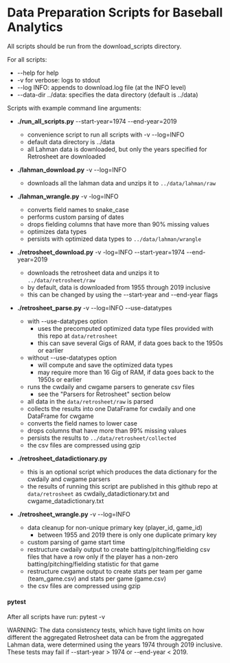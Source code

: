 # Data Preparation Scripts for Baseball Analytics

All scripts should be run from the download_scripts directory. 

For all scripts:

* --help for help
* -v for verbose: logs to stdout
* --log INFO:  appends to download.log file (at the INFO level)
* --data-dir ../data:   specifies the data directory (default is ../data)

Scripts with example command line arguments:

* **./run_all_scripts.py** --start-year=1974 --end-year=2019
  * convenience script to run all scripts with -v --log=INFO
  * default data directory is ../data
  * all Lahman data is downloaded, but only the years specified for Retrosheet are downloaded
* **./lahman_download.py** -v --log=INFO
  * downloads all the lahman data and unzips it to `../data/lahman/raw`

* **./lahman_wrangle.py** -v -log=INFO
  * converts field names to snake_case
  * performs custom parsing of dates
  * drops fielding columns that have more than 90% missing values
  * optimizes data types
  * persists with optimized data types to `../data/lahman/wrangle`
* **./retrosheet_download.py** -v -log=INFO --start-year=1974 --end-year=2019
  * downloads the retrosheet data and unzips it to `../data/retrosheet/raw`
  * by default, data is downloaded from 1955 through 2019 inclusive
  * this can be changed by using the --start-year and --end-year flags
* **./retrosheet_parse.py** -v --log=INFO --use-datatypes
  * with --use-datatypes option
    * uses the precomputed optimized data type files provided with this repo at `data/retrosheet`
    * this can save several Gigs of RAM, if data goes back to the 1950s or earlier
  * without --use-datatypes option
    * will compute and save the optimized data types
    * may require more than 16 Gig of RAM, if data goes back to the 1950s or earlier
  * runs the cwdaily and cwgame parsers to generate csv files
    * see the "Parsers for Retrosheet" section below
  * all data in the `data/retrosheet/raw` is parsed
  * collects the results into one DataFrame for cwdaily and one DataFrame for cwgame
  * converts the field names to lower case
  * drops columns that have more than 99% missing values
  * persists the results to `../data/retrosheet/collected`
  * the csv files are compressed using gzip
* **./retrosheet_datadictionary.py**
  * this is an optional script which produces the data dictionary for the cwdaily and cwgame parsers
  * the results of running this script are published in this github repo at `data/retrosheet` as cwdaily_datadictionary.txt and cwgame_datadictionary.txt
* **./retrosheet_wrangle.py** -v --log=INFO
  *  data cleanup for non-unique primary key (player_id, game_id)
     *  between 1955 and 2019 there is only one duplicate primary key
  *  custom parsing of game start time
  *  restructure cwdaily output to create batting/pitching/fielding csv files that have a row only if the player has a non-zero batting/pitching/fielding statistic for that game
  *  restructure cwgame output to create stats per team per game (team_game.csv) and stats per game (game.csv)
  *  the csv files are compressed using gzip

#### pytest

After all scripts have run:  pytest -v

WARNING: The data consistency tests, which have tight limits on how different the aggregated Retrosheet data can be from the aggregated Lahman data, were determined using the years 1974 through 2019 inclusive.  These tests may fail if --start-year > 1974 or --end-year < 2019.